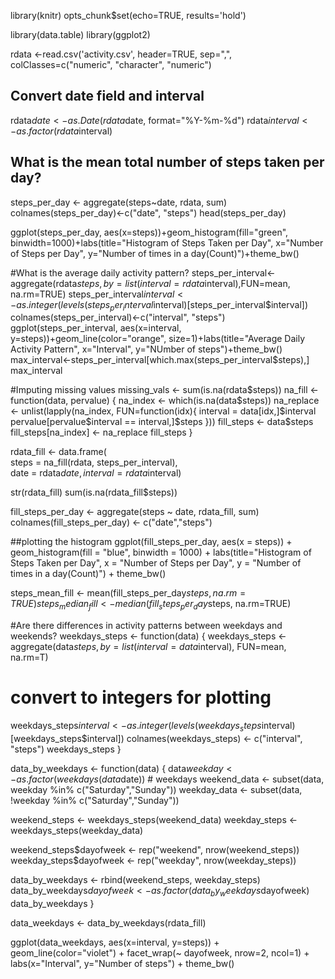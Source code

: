 library(knitr)
opts_chunk$set(echo=TRUE, results='hold')

library(data.table)
library(ggplot2)

rdata <-read.csv('activity.csv', header=TRUE, sep=",", colClasses=c("numeric", "character", "numeric")

## Convert date field and interval 
rdata$date <-as.Date(rdata$date, format="%Y-%m-%d")
rdata$interval <-as.factor(rdata$interval)

## What is the mean total number of steps taken per day?
steps_per_day <- aggregate(steps~date, rdata, sum)
colnames(steps_per_day)<-c("date", "steps")
head(steps_per_day)

ggplot(steps_per_day, aes(x=steps))+geom_histogram(fill="green", binwidth=1000)+labs(title="Histogram of Steps Taken per Day", x="Number of Steps per Day", y="Number of times in a day(Count)")+theme_bw()

#What is the average daily activity pattern?
steps_per_interval<-aggregate(rdata$steps, by=list(interval=rdata$interval),FUN=mean, na.rm=TRUE)
steps_per_interval$interval<-as.integer(levels(steps_per_interval$interval)[steps_per_interval$interval])
colnames(steps_per_interval)<-c("interval", "steps")
ggplot(steps_per_interval, aes(x=interval, y=steps))+geom_line(color="orange", size=1)+labs(title="Average Daily Activity Pattern", x="Interval", y="NUmber of steps")+theme_bw()
max_interval<-steps_per_interval[which.max(steps_per_interval$steps),]
max_interval

#Imputing missing values
missing_vals <- sum(is.na(rdata$steps))
na_fill <- function(data, pervalue) {
  na_index <- which(is.na(data$steps))
  na_replace <- unlist(lapply(na_index, FUN=function(idx){
    interval = data[idx,]$interval
    pervalue[pervalue$interval == interval,]$steps
  }))
  fill_steps <- data$steps
  fill_steps[na_index] <- na_replace
  fill_steps
}

rdata_fill <- data.frame(  
  steps = na_fill(rdata, steps_per_interval),  
  date = rdata$date,  
  interval = rdata$interval)

str(rdata_fill)
sum(is.na(rdata_fill$steps))

fill_steps_per_day <- aggregate(steps ~ date, rdata_fill, sum)
colnames(fill_steps_per_day) <- c("date","steps")

##plotting the histogram
ggplot(fill_steps_per_day, aes(x = steps)) + 
  geom_histogram(fill = "blue", binwidth = 1000) + 
  labs(title="Histogram of Steps Taken per Day", 
       x = "Number of Steps per Day", y = "Number of times in a day(Count)") + theme_bw() 

steps_mean_fill   <- mean(fill_steps_per_day$steps, na.rm=TRUE)
steps_median_fill <- median(fill_steps_per_day$steps, na.rm=TRUE)


#Are there differences in activity patterns between weekdays and weekends? 
weekdays_steps <- function(data) {
  weekdays_steps <- aggregate(data$steps, by=list(interval = data$interval),
                              FUN=mean, na.rm=T)
  # convert to integers for plotting
  weekdays_steps$interval <- 
    as.integer(levels(weekdays_steps$interval)[weekdays_steps$interval])
  colnames(weekdays_steps) <- c("interval", "steps")
  weekdays_steps
}

data_by_weekdays <- function(data) {
  data$weekday <- 
    as.factor(weekdays(data$date)) # weekdays
  weekend_data <- subset(data, weekday %in% c("Saturday","Sunday"))
  weekday_data <- subset(data, !weekday %in% c("Saturday","Sunday"))
  
  weekend_steps <- weekdays_steps(weekend_data)
  weekday_steps <- weekdays_steps(weekday_data)
  
  weekend_steps$dayofweek <- rep("weekend", nrow(weekend_steps))
  weekday_steps$dayofweek <- rep("weekday", nrow(weekday_steps))
  
  data_by_weekdays <- rbind(weekend_steps, weekday_steps)
  data_by_weekdays$dayofweek <- as.factor(data_by_weekdays$dayofweek)
  data_by_weekdays
}

data_weekdays <- data_by_weekdays(rdata_fill)

ggplot(data_weekdays, aes(x=interval, y=steps)) + 
  geom_line(color="violet") + 
  facet_wrap(~ dayofweek, nrow=2, ncol=1) +
  labs(x="Interval", y="Number of steps") +
  theme_bw()
